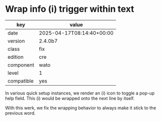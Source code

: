 [//]: # (werk v2)
# Wrap info (i) trigger within text

key        | value
---------- | ---
date       | 2025-04-17T08:14:40+00:00
version    | 2.4.0b7
class      | fix
edition    | cre
component  | wato
level      | 1
compatible | yes

In various quick setup instances, we render an (i) icon to
toggle a pop-up help field. This (i) would be wrapped onto
the next line by itself.

With this werk, we fix the wrapping behavior to always make
it stick to the previous word.
